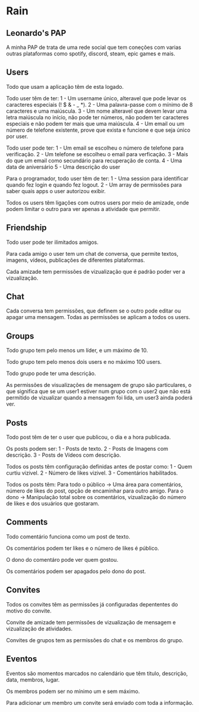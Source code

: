 # Rain

## Leonardo's PAP
A minha PAP de trata de uma rede social que tem coneções com varias outras plataformas como spotify, discord, steam, epic games e mais.

## Users
Todo que usam a aplicação têm de esta logado.

Todo user têm de ter:
1 - Um username único, alteravel que pode levar os caracteres especiais (! $ & - _ *).
2 - Uma palavra-passe com o mínimo de 8 caracteres e uma maiúscula.
3 - Um nome alteravel que devem levar uma letra maiúscula no início, não pode ter números, não podem ter caracteres especiais e não podem ter mais que uma maiúscula.
4 - Um email ou um número de telefone existente, prove que exista e funcione e que seja único por user.

Todo user pode ter:
1 - Um email se escolheu o número de telefone para verificação.
2 - Um telefone se escolheu o email para verficação.
3 - Mais do que um email como secundário para recuperação de conta.
4 - Uma data de aniversário
5 - Uma descrição do user

Para o programador, todo user têm de ter:
1 - Uma session para identificar quando fez login e quando fez logout.
2 - Um array de permissões para saber quais apps o user autorizou exibir.

Todos os users têm ligações com outros users por meio de amizade, onde podem limitar o outro para ver apenas a atividade que permitir.

## Friendship
Todo user pode ter ilimitados amigos.

Para cada amigo o user tem um chat de conversa, que permite textos, imagens, vídeos, publicações de diferentes plataformas.

Cada amizade tem permissões de vizualização que é padrão poder ver a vizualização.

## Chat
Cada conversa tem permissões, que definem se o outro pode editar ou apagar uma mensagem. Todas as permissões se aplicam a todos os users.

## Groups
Todo grupo tem pelo menos um líder, e um máximo de 10.

Todo grupo tem pelo menos dois users e no máximo 100 users.

Todo grupo pode ter uma descrição.

As permissões de visualizações de mensagem de grupo são particulares, o que significa que se um user1 estiver num grupo com o user2 que não
está permitido de vizualizar quando a mensagem foi lida, um user3 ainda poderá ver.

## Posts
Todo post têm de ter o user que publicou, o dia e a hora publicada.

Os posts podem ser:
1 - Posts de texto.
2 - Posts de Imagens com descrição.
3 - Posts de Vídeos com descrição.

Todos os posts têm configuração definidas antes de postar como:
1 - Quem curtiu vizivel.
2 - Número de likes vizivel.
3 - Comentários habilitados.

Todos os posts têm:
Para todo o público -> Uma área para comentários, número de likes do post, opção de encaminhar para outro amigo.
Para o dono -> Manipulação total sobre os comentários, vizualização do número de likes e dos usuários que gostaram.

## Comments
Todo comentário funciona como um post de texto.

Os comentários podem ter likes e o número de likes é público.

O dono do comentáro pode ver quem gostou.

Os comentários podem ser apagados pelo dono do post.

## Convites
Todos os convites têm as permissões já configuradas depententes do motivo do convite.

Convite de amizade tem permissões de vizualização de mensagem e vizualização de atividades.

Convites de grupos tem as permissões do chat e os membros do grupo.

## Eventos
Eventos são momentos marcados no calendário que têm titulo, descrição, data, membros, lugar.

Os membros podem ser no mínimo um e sem máximo.

Para adicionar um membro um convite será enviado com toda a informação.